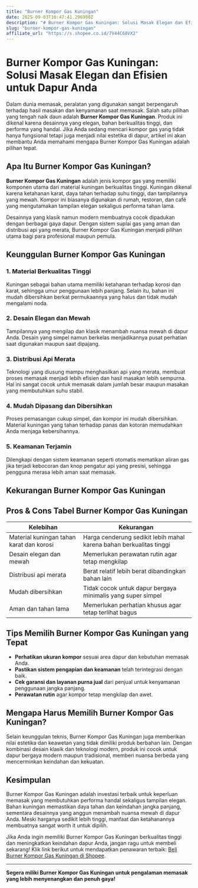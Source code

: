 ```yaml
---
title: "Burner Kompor Gas Kuningan"
date: 2025-09-03T10:47:41.296980Z
description: "# Burner Kompor Gas Kuningan: Solusi Masak Elegan dan Efisien untuk Dapur Anda..."
slug: "burner-kompor-gas-kuningan"
affiliate_url: "https://s.shopee.co.id/7V44C68VX2"
---
```

# Burner Kompor Gas Kuningan: Solusi Masak Elegan dan Efisien untuk Dapur Anda

Dalam dunia memasak, peralatan yang digunakan sangat berpengaruh terhadap hasil masakan dan kenyamanan saat memasak. Salah satu pilihan yang tengah naik daun adalah **Burner Kompor Gas Kuningan**. Produk ini dikenal karena desainnya yang elegan, bahan berkualitas tinggi, dan performa yang handal. Jika Anda sedang mencari kompor gas yang tidak hanya fungsional tetapi juga menjadi nilai estetika di dapur, artikel ini akan membantu Anda memahami mengapa Burner Kompor Gas Kuningan adalah pilihan tepat.

## Apa Itu Burner Kompor Gas Kuningan?

**Burner Kompor Gas Kuningan** adalah jenis kompor gas yang memiliki komponen utama dari material kuningan berkualitas tinggi. Kuningan dikenal karena ketahanan karat, daya tahan terhadap suhu tinggi, dan tampilannya yang mewah. Kompor ini biasanya digunakan di rumah, restoran, dan café yang mengutamakan tampilan elegan sekaligus performa tahan lama.

Desainnya yang klasik namun modern membuatnya cocok dipadukan dengan berbagai gaya dapur. Dengan sistem suplai gas yang aman dan distribusi api yang merata, Burner Kompor Gas Kuningan menjadi pilihan utama bagi para profesional maupun pemula.

## Keunggulan Burner Kompor Gas Kuningan

### 1. Material Berkualitas Tinggi

Kuningan sebagai bahan utama memiliki ketahanan terhadap korosi dan karat, sehingga umur penggunaan lebih panjang. Selain itu, bahan ini mudah dibersihkan berkat permukaannya yang halus dan tidak mudah mengalami noda.

### 2. Desain Elegan dan Mewah

Tampilannya yang mengilap dan klasik menambah nuansa mewah di dapur Anda. Desain yang simpel namun berkelas menjadikannya pusat perhatian saat digunakan maupun saat dipajang.

### 3. Distribusi Api Merata

Teknologi yang diusung mampu menghasilkan api yang merata, membuat proses memasak menjadi lebih efisien dan hasil masakan lebih sempurna. Hal ini sangat cocok untuk memasak dalam jumlah besar maupun masakan yang membutuhkan suhu stabil.

### 4. Mudah Dipasang dan Dibersihkan

Proses pemasangan cukup simpel, dan kompor ini mudah dibersihkan. Material kuningan yang tahan terhadap panas dan kotoran memudahkan Anda menjaga kebersihannya.

### 5. Keamanan Terjamin

Dilengkapi dengan sistem keamanan seperti otomatis mematikan aliran gas jika terjadi kebocoran dan knop pengatur api yang presisi, sehingga pengguna merasa lebih aman saat memasak.

## Kekurangan Burner Kompor Gas Kuningan

## Pros & Cons Tabel Burner Kompor Gas Kuningan

| Kelebihan                                  | Kekurangan                              |
|--------------------------------------------|----------------------------------------|
| Material kuningan tahan karat dan korosi | Harga cenderung sedikit lebih mahal karena bahan berkualitas tinggi |
| Desain elegan dan mewah                   | Memerlukan perawatan rutin agar tetap mengkilap |
| Distribusi api merata                     | Berat relatif lebih berat dibandingkan bahan lain |
| Mudah dibersihkan                        | Tidak cocok untuk dapur bergaya minimalis yang super simpel |
| Aman dan tahan lama                       | Memerlukan perhatian khusus agar tetap terlihat bagus |

## Tips Memilih Burner Kompor Gas Kuningan yang Tepat

- **Perhatikan ukuran kompor** sesuai area dapur dan kebutuhan memasak Anda.
- **Pastikan sistem pengapian dan keamanan** telah terintegrasi dengan baik.
- **Cek garansi dan layanan purna jual** dari penjual untuk kenyamanan penggunaan jangka panjang.
- **Perawatan rutin** agar kompor tetap mengkilap dan awet.

## Mengapa Harus Memilih Burner Kompor Gas Kuningan?

Selain keunggulan teknis, Burner Kompor Gas Kuningan juga memberikan nilai estetika dan keawetan yang tidak dimiliki produk berbahan lain. Dengan kombinasi desain klasik dan teknologi modern, produk ini cocok untuk dapur bergaya modern maupun tradisional, memberi nuansa berbeda yang mencerminkan keindahan dan kekuatan.

## Kesimpulan

Burner Kompor Gas Kuningan adalah investasi terbaik untuk keperluan memasak yang membutuhkan performa handal sekaligus tampilan elegan. Bahan kuningan memastikan daya tahan dan keindahan jangka panjang, sementara desainnya yang anggun menambah nuansa mewah di dapur Anda. Meski harganya sedikit lebih tinggi, manfaat dan ketahanannya membuatnya sangat worth it untuk dipilih.

Jika Anda ingin memiliki Burner Kompor Gas Kuningan berkualitas tinggi dan meningkatkan keindahan dapur Anda, jangan ragu untuk membeli sekarang! Klik link berikut untuk mendapatkan penawaran terbaik: [Beli Burner Kompor Gas Kuningan di Shopee](https://s.shopee.co.id/7V44C68VX2).

---

**Segera miliki Burner Kompor Gas Kuningan untuk pengalaman memasak yang lebih menyenangkan dan penuh gaya!**